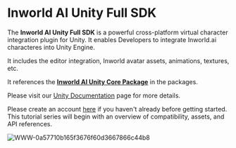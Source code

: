 # Inworld AI Unity Full SDK

The **Inworld AI Unity Full SDK** is a powerful cross-platform virtual character integration plugin for Unity. It enables Developers to integrate Inworld.ai characteres into Unity Engine.

It includes the editor integration, Inworld avatar assets, animations, textures, etc.

It references the [**Inworld AI Unity Core Package**](https://github.com/inworld-ai/inworld-unity-core) in the packages.

Please visit our [Unity Documentation](https://docs.inworld.ai/docs/tutorial-integrations/Unity/) page for more details.

Please create an account [here](https://studio.inworld.ai/signup) if you haven't already before getting started.
This tutorial series will begin with an overview of compatibility, assets, and API references.

![WWW-0a57710b165f3676f60d3667866c44b8](https://user-images.githubusercontent.com/123405577/219526213-97716f93-3b24-41c6-9890-2ea42c22faf2.gif)
